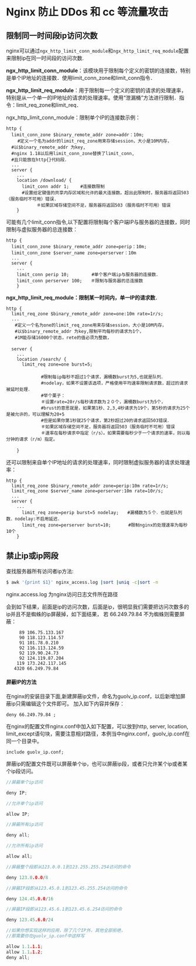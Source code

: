 # Nginx 防止 DDos 和 cc 等流量攻击



## 限制同一时间段ip访问次数

nginx可以通过`ngx_http_limit_conn_module`和`ngx_http_limit_req_module`配置来限制ip在同一时间段的访问次数.

**ngx_http_limit_conn_module**：该模块用于限制每个定义的密钥的连接数，特别是单个IP地址的连接数．使用limit_conn_zone和limit_conn指令．

**ngx_http_limit_req_module**：用于限制每一个定义的密钥的请求的处理速率，特别是从一个单一的IP地址的请求的处理速率。使用“泄漏桶”方法进行限制．指令：limit_req_zone和limit_req．



ngx_http_limit_conn_module：限制单个IP的连接数示例：

```nginx
http { 
  limit_conn_zone $binary_remote_addr zone=addr：10m; 
　　 #定义一个名为addr的limit_req_zone用来存储session，大小是10M内存，
  #以$binary_remote_addr 为key,
  #nginx 1.18以后用limit_conn_zone替换了limit_conn,
  #且只能放在http{}代码段．
  ... 
  server { 
    ... 
    location /download/ { 
      limit_conn addr 1; 　　#连接数限制
      #设置给定键值的共享内存区域和允许的最大连接数。超出此限制时，服务器将返回503（服务临时不可用）错误.
　　　　　　　＃如果区域存储空间不足，服务器将返回503（服务临时不可用）错误
    }

```

可能有几个limit_conn指令,以下配置将限制每个客户端IP与服务器的连接数，同时限制与虚拟服务器的总连接数：

```nginx
http { 
  limit_conn_zone $binary_remote_addr zone=perip：10m; 
  limit_conn_zone $server_name zone=perserver：10m 
  ... 
  server { 
    ... 
    limit_conn perip 10; 　　　　 #单个客户端ip与服务器的连接数．
    limit_conn perserver 100;　　＃限制与服务器的总连接数
    }
```



**ngx_http_limit_req_module：限制某一时间内，单一IP的请求数**．

```nginx
http {
  limit_req_zone $binary_remote_addr zone=one:10m rate=1r/s;
  ...
　　#定义一个名为one的limit_req_zone用来存储session，大小是10M内存，　　
　　#以$binary_remote_addr 为key,限制平均每秒的请求为1个，
　　#1M能存储16000个状态，rete的值必须为整数，
　　
  server {
    ...
    location /search/ {
      limit_req zone=one burst=5;
　　　　　　　　
　　　　　　　　#限制每ip每秒不超过1个请求，漏桶数burst为5,也就是队列．
　　　　　　　　#nodelay，如果不设置该选项，严格使用平均速率限制请求数，超过的请求被延时处理．
　　　　　　　　#举个栗子：
　　　　　　　　＃设置rate=20r/s每秒请求数为２０个，漏桶数burst为5个，
　　　　　　　　#brust的意思就是，如果第1秒、2,3,4秒请求为19个，第5秒的请求为25个是被允许的，可以理解为20+5
　　　　　　　　#但是如果你第1秒就25个请求，第2秒超过20的请求返回503错误．
　　　　　　　　＃如果区域存储空间不足，服务器将返回503（服务临时不可用）错误　
　　　　　　　　＃速率在每秒请求中指定（r/s）。如果需要每秒少于一个请求的速率，则以每分钟的请求（r/m）指定。　
　　　　　　　　
    }
```

还可以限制来自单个IP地址的请求的处理速率，同时限制虚拟服务器的请求处理速率：

```nginx
http {
  limit_req_zone $binary_remote_addr zone=perip:10m rate=1r/s;
  limit_req_zone $server_name zone=perserver:10m rate=10r/s;
  ...
  server {
    ...
      limit_req zone=perip burst=5 nodelay;　　#漏桶数为５个．也就是队列数．nodelay:不启用延迟．
      limit_req zone=perserver burst=10;　　　　#限制nginx的处理速率为每秒10个
    }
```



## 禁止ip或ip网段

查找服务器所有访问者ip方法:

```bash
$ awk '{print $1}' nginx_access.log |sort |uniq -c|sort -n
```

nginx.access.log 为nginx访问日志文件所在路径

会到如下结果，前面是ip的访问次数，后面是ip，很明显我们需要把访问次数多的ip并且不是蜘蛛的ip屏蔽掉，如下面结果， 
若 66.249.79.84 不为蜘蛛则需要屏蔽：

```
     89 106.75.133.167
     90 118.123.114.57
     91 101.78.0.210
     92 116.113.124.59
     92 119.90.24.73
     92 124.119.87.204
    119 173.242.117.145
   4320 66.249.79.84
```



#### 屏蔽IP的方法

在nginx的安装目录下面,新建屏蔽ip文件，命名为guolv_ip.conf，以后新增加屏蔽ip只需编辑这个文件即可。 加入如下内容并保存：

```
deny 66.249.79.84 ; 
```

在nginx的配置文件nginx.conf中加入如下配置，可以放到http, server, location, limit_except语句块，需要注意相对路径，本例当中nginx.conf，guolv_ip.conf在同一个目录中。

```
include guolv_ip.conf; 
```

屏蔽ip的配置文件既可以屏蔽单个ip，也可以屏蔽ip段，或者只允许某个ip或者某个ip段访问。

```c
//屏蔽单个ip访问

deny IP; 

//允许单个ip访问

allow IP; 

//屏蔽所有ip访问

deny all; 

//允许所有ip访问

allow all; 

//屏蔽整个段即从123.0.0.1到123.255.255.254访问的命令

deny 123.0.0.0/8

//屏蔽IP段即从123.45.0.1到123.45.255.254访问的命令

deny 124.45.0.0/16

//屏蔽IP段即从123.45.6.1到123.45.6.254访问的命令

deny 123.45.6.0/24

//如果你想实现这样的应用，除了几个IP外，其他全部拒绝，
//那需要你在guolv_ip.conf中这样写

allow 1.1.1.1; 
allow 1.1.1.2;
deny all; 
```

















